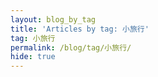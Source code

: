 ```yaml
---
layout: blog_by_tag
title: 'Articles by tag: 小旅行'
tag: 小旅行
permalink: /blog/tag/小旅行/
hide: true
---
```

